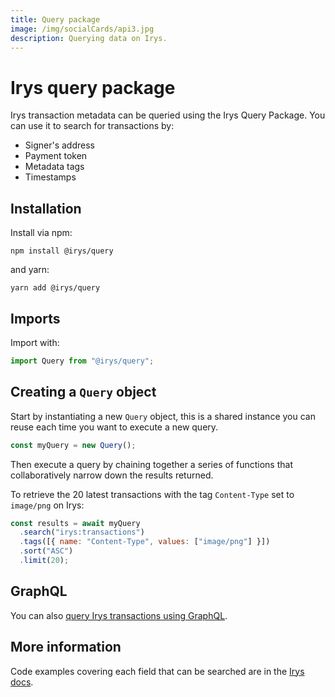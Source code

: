 ```yaml
---
title: Query package
image: /img/socialCards/api3.jpg
description: Querying data on Irys.
---
```


# Irys query package

Irys transaction metadata can be queried using the Irys Query Package. You can use it to search for transactions by:

- Signer's address
- Payment token
- Metadata tags
- Timestamps

## Installation

Install via npm:

```console
npm install @irys/query
```

and yarn:

```console
yarn add @irys/query
```

## Imports

Import with:

```js
import Query from "@irys/query";
```

## Creating a `Query` object

Start by instantiating a new `Query` object, this is a shared instance you can reuse each time you want to execute a new query.

```js
const myQuery = new Query();
```

Then execute a query by chaining together a series of functions that collaboratively narrow down the results returned.

To retrieve the 20 latest transactions with the tag `Content-Type` set to `image/png` on Irys:

```js
const results = await myQuery
  .search("irys:transactions")
  .tags([{ name: "Content-Type", values: ["image/png"] }])
  .sort("ASC")
  .limit(20);
```

## GraphQL

You can also [query Irys transactions using GraphQL](https://docs.irys.xyz/developer-docs/querying/graphql).

## More information

Code examples covering each field that can be searched are in the [Irys docs](https://docs.irys.xyz/developer-docs/querying/query-package).
